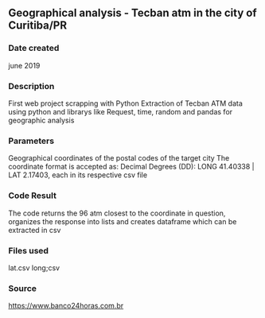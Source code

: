 ## Geographical analysis - Tecban atm in the city of Curitiba/PR

### Date created
june 2019

### Description
First web project scrapping with Python
Extraction of Tecban ATM data using python and librarys like Request, time, random and pandas for geographic analysis


### Parameters
Geographical coordinates of the postal codes of the target city
The coordinate format is accepted as:
Decimal Degrees (DD): LONG 41.40338 |  LAT 2.17403, each in its respective csv file

### Code Result
The code returns the 96 atm closest to the coordinate in question, organizes the response into lists and creates dataframe which can be extracted in csv

### Files used
lat.csv
long;csv

### Source
https://www.banco24horas.com.br
